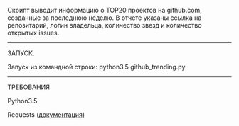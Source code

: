 Скрипт выводит информацию о TOP20 проектов на github.com, созданные за последнюю неделю.
В отчете указаны ссылка на репозитарий, логин владельца, количество звезд и количество открытых issues.

<hr>

ЗАПУСК.

Запуск из командной строки: python3.5 github_trending.py

<hr>

ТРЕБОВАНИЯ

Python3.5

Requests (<a href=http://docs.python-requests.org/en/master/>документация</a>)